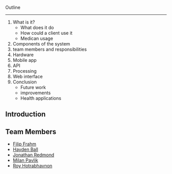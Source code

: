 Outline
____________
1. What is it?
    * What does it do
    * How could a client use it
    * Medican usage
2. Components of the system
3. team members and responsibilities
4. Hardware
5. Mobile app
6. API
7. Processing
8. Web interface
9. Conclusion
    * Future work
    * improvements
    * Health applications

Introduction
------------

Team Members
------------

* [Filip Frahm](filip.html)
* [Hayden Ball](hayden.html)
* [Jonathan Redmond](jonathan.html)
* [Milan Pavlik](milan.html)
* [Roy Hotrabhavnon](roy.html)
